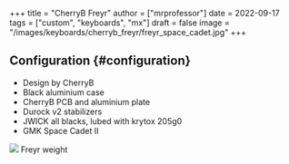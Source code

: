 +++
title = "CherryB Freyr"
author = ["mrprofessor"]
date = 2022-09-17
tags = ["custom", "keyboards", "mx"]
draft = false
image = "/images/keyboards/cherryb_freyr/freyr_space_cadet.jpg"
+++

## Configuration {#configuration}

-   Design by CherryB
-   Black aluminium case
-   CherryB PCB and aluminium plate
-   Durock v2 stabilizers
-   JWICK all blacks, lubed with krytox 205g0
-   GMK Space Cadet II

<div class="post-image">
  <img src="/images/keyboards/cherryb_freyr/freyr_back.jpg" loading="lazy"/>
  <span class="img-description"> Freyr weight </span>
</div>